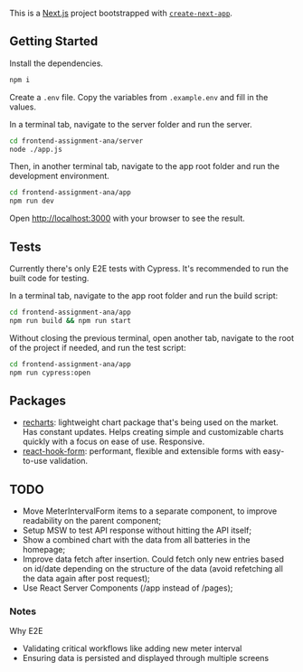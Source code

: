 This is a [Next.js](https://nextjs.org) project bootstrapped with [`create-next-app`](https://nextjs.org/docs/app/api-reference/cli/create-next-app).

## Getting Started

Install the dependencies.

```bash
npm i
```

Create a `.env` file. Copy the variables from `.example.env` and fill in the values.

In a terminal tab, navigate to the server folder and run the server.

```bash
cd frontend-assignment-ana/server
node ./app.js
```

Then, in another terminal tab, navigate to the app root folder and run the development environment.

```bash
cd frontend-assignment-ana/app
npm run dev
```

Open [http://localhost:3000](http://localhost:3000) with your browser to see the result.

## Tests

Currently there's only E2E tests with Cypress. It's recommended to run the built code for testing.

In a terminal tab, navigate to the app root folder and run the build script:

```bash
cd frontend-assignment-ana/app
npm run build && npm run start
```

Without closing the previous terminal, open another tab, navigate to the root of the project if needed, and run the test script:

```bash
cd frontend-assignment-ana/app
npm run cypress:open
```


## Packages
- [recharts](https://recharts.org/en-US/): lightweight chart package that's being used on the market. Has constant updates. Helps creating simple and customizable charts quickly with a focus on ease of use. Responsive.
- [react-hook-form](https://www.react-hook-form.com/): performant, flexible and extensible forms with easy-to-use validation.

## TODO
- Move MeterIntervalForm items to a separate component, to improve readability on the parent component;
- Setup MSW to test API response without hitting the API itself;
- Show a combined chart with the data from all batteries in the homepage;
- Improve data fetch after insertion. Could fetch only new entries based on id/date depending on the structure of the data (avoid refetching all the data again after post request);
- Use React Server Components (/app instead of /pages);

### Notes

Why E2E
- Validating critical workflows like adding new meter interval
- Ensuring data is persisted and displayed through multiple screens